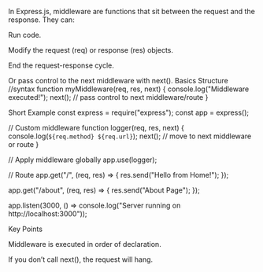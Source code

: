 In Express.js, middleware are functions that sit between the request and the response.
They can:

Run code.

Modify the request (req) or response (res) objects.

End the request-response cycle.

Or pass control to the next middleware with next().
Basics Structure
//syntax
function myMiddleware(req, res, next) {
  console.log("Middleware executed!");
  next(); // pass control to next middleware/route
}

Short Example
const express = require("express");
const app = express();

// Custom middleware
function logger(req, res, next) {
  console.log(`${req.method} ${req.url}`);
  next(); // move to next middleware or route
}

// Apply middleware globally
app.use(logger);

// Route
app.get("/", (req, res) => {
  res.send("Hello from Home!");
});

app.get("/about", (req, res) => {
  res.send("About Page");
});

app.listen(3000, () => console.log("Server running on http://localhost:3000"));

Key Points

Middleware is executed in order of declaration.

If you don’t call next(), the request will hang.


